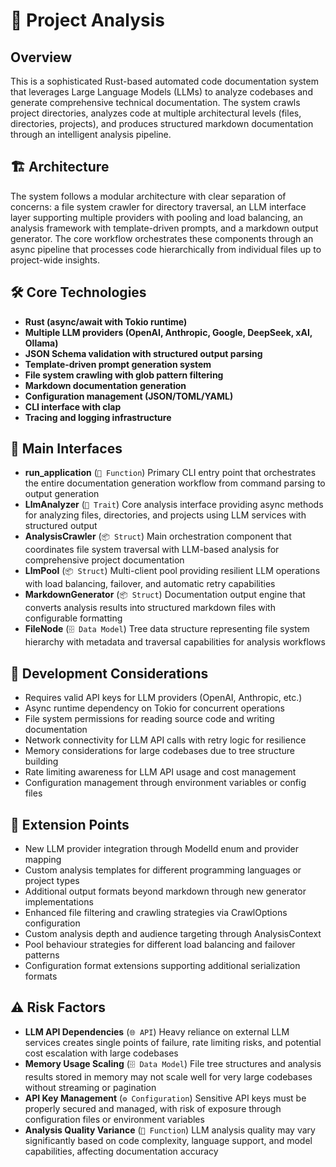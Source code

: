 # 🚀 Project Analysis

## Overview
This is a sophisticated Rust-based automated code documentation system that leverages Large Language Models (LLMs) to analyze codebases and generate comprehensive technical documentation. The system crawls project directories, analyzes code at multiple architectural levels (files, directories, projects), and produces structured markdown documentation through an intelligent analysis pipeline.

## 🏗️ Architecture
The system follows a modular architecture with clear separation of concerns: a file system crawler for directory traversal, an LLM interface layer supporting multiple providers with pooling and load balancing, an analysis framework with template-driven prompts, and a markdown output generator. The core workflow orchestrates these components through an async pipeline that processes code hierarchically from individual files up to project-wide insights.

## 🛠️ Core Technologies
- **Rust (async/await with Tokio runtime)**
- **Multiple LLM providers (OpenAI, Anthropic, Google, DeepSeek, xAI, Ollama)**
- **JSON Schema validation with structured output parsing**
- **Template-driven prompt generation system**
- **File system crawling with glob pattern filtering**
- **Markdown documentation generation**
- **Configuration management (JSON/TOML/YAML)**
- **CLI interface with clap**
- **Tracing and logging infrastructure**

## 🔌 Main Interfaces
- **run_application** (`🔧 Function`)
  Primary CLI entry point that orchestrates the entire documentation generation workflow from command parsing to output generation
- **LlmAnalyzer** (`🎯 Trait`)
  Core analysis interface providing async methods for analyzing files, directories, and projects using LLM services with structured output
- **AnalysisCrawler** (`📦 Struct`)
  Main orchestration component that coordinates file system traversal with LLM-based analysis for comprehensive project documentation
- **LlmPool** (`📦 Struct`)
  Multi-client pool providing resilient LLM operations with load balancing, failover, and automatic retry capabilities
- **MarkdownGenerator** (`📦 Struct`)
  Documentation output engine that converts analysis results into structured markdown files with configurable formatting
- **FileNode** (`🗄️ Data Model`)
  Tree data structure representing file system hierarchy with metadata and traversal capabilities for analysis workflows

## 🔧 Development Considerations
- Requires valid API keys for LLM providers (OpenAI, Anthropic, etc.)
- Async runtime dependency on Tokio for concurrent operations
- File system permissions for reading source code and writing documentation
- Network connectivity for LLM API calls with retry logic for resilience
- Memory considerations for large codebases due to tree structure building
- Rate limiting awareness for LLM API usage and cost management
- Configuration management through environment variables or config files

## 🔗 Extension Points
- New LLM provider integration through ModelId enum and provider mapping
- Custom analysis templates for different programming languages or project types
- Additional output formats beyond markdown through new generator implementations
- Enhanced file filtering and crawling strategies via CrawlOptions configuration
- Custom analysis depth and audience targeting through AnalysisContext
- Pool behaviour strategies for different load balancing and failover patterns
- Configuration format extensions supporting additional serialization formats

## ⚠️ Risk Factors
- **LLM API Dependencies** (`🌐 API`)
  Heavy reliance on external LLM services creates single points of failure, rate limiting risks, and potential cost escalation with large codebases
- **Memory Usage Scaling** (`🗄️ Data Model`)
  File tree structures and analysis results stored in memory may not scale well for very large codebases without streaming or pagination
- **API Key Management** (`⚙️ Configuration`)
  Sensitive API keys must be properly secured and managed, with risk of exposure through configuration files or environment variables
- **Analysis Quality Variance** (`🔧 Function`)
  LLM analysis quality may vary significantly based on code complexity, language support, and model capabilities, affecting documentation accuracy
